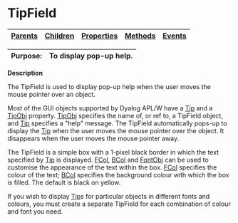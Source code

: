 




<h1 class="heading"><span class="name">TipField</span></h1>

| [Parents](../ParentLists/TipField.htm) | [Children](../ChildLists/TipField.htm) | [Properties](../PropLists/TipField.htm) | [Methods](../MethodLists/TipField.htm) | [Events](../EventLists/TipField.htm) |
| --- | --- | --- | --- | ---  |


| Purpose: | To display pop-up help. |
| --- | ---  |


**Description**


The TipField is used to display pop-up help when the user moves the mouse pointer over an object.



Most of the GUI objects supported by Dyalog APL/W have a [Tip](./tip.md) and a [TipObj](./tipobj.md) property. [TipObj](./tipobj.md) specifies the name of, or ref to, a TipField object, and [Tip](./tip.md) specifies a "help" message. The TipField automatically pops-up to display the [Tip](./tip.md) when the user moves the mouse pointer over the object. It disappears when the user moves the mouse pointer away.


The TipField is a simple box with a 1-pixel black border in which the text specified by [Tip](./tip.md) is displayed. [FCol](./fcol.md), [BCol](./bcol.md) and [FontObj](./fontobj.md) can be used to customise the appearance of the text within the box. [FCol](./fcol.md) specifies the colour of the text; [BCol](./bcol.md) specifies the background colour with which the box is filled. The default is black on yellow.


If you wish to display [Tip](./tip.md)s for particular objects in different fonts and colours, you must create a separate TipField for each combination of colour and font you need.


